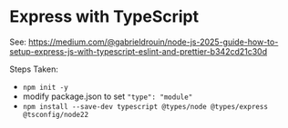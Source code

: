 # Express with TypeScript

See: https://medium.com/@gabrieldrouin/node-js-2025-guide-how-to-setup-express-js-with-typescript-eslint-and-prettier-b342cd21c30d

Steps Taken:

- `npm init -y`
- modify package.json to set `"type": "module"`
- `npm install --save-dev typescript @types/node @types/express @tsconfig/node22`
